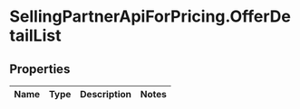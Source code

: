 # SellingPartnerApiForPricing.OfferDetailList

## Properties
Name | Type | Description | Notes
------------ | ------------- | ------------- | -------------


